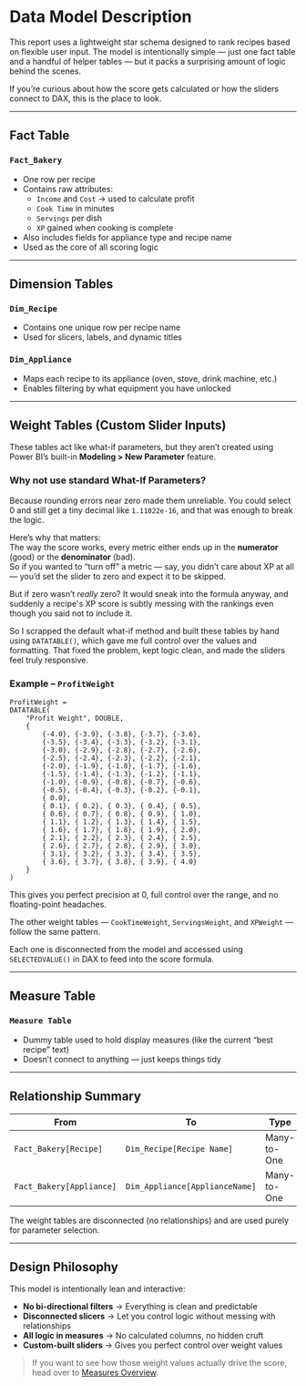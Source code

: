 # Data Model Description

This report uses a lightweight star schema designed to rank recipes based on flexible user input. The model is intentionally simple — just one fact table and a handful of helper tables — but it packs a surprising amount of logic behind the scenes.

If you’re curious about how the score gets calculated or how the sliders connect to DAX, this is the place to look.

---

## Fact Table

### `Fact_Bakery`
- One row per recipe  
- Contains raw attributes:  
  - `Income` and `Cost` → used to calculate profit  
  - `Cook Time` in minutes  
  - `Servings` per dish  
  - `XP` gained when cooking is complete  
- Also includes fields for appliance type and recipe name  
- Used as the core of all scoring logic  

---

## Dimension Tables

### `Dim_Recipe`
- Contains one unique row per recipe name  
- Used for slicers, labels, and dynamic titles  

### `Dim_Appliance`
- Maps each recipe to its appliance (oven, stove, drink machine, etc.)  
- Enables filtering by what equipment you have unlocked  

---

## Weight Tables (Custom Slider Inputs)

These tables act like what-if parameters, but they aren’t created using Power BI’s built-in **Modeling > New Parameter** feature.

### Why not use standard What-If Parameters?

Because rounding errors near zero made them unreliable. You could select 0 and still get a tiny decimal like `1.11022e-16`, and that was enough to break the logic.

Here’s why that matters:  
The way the score works, every metric either ends up in the **numerator** (good) or the **denominator** (bad).  
So if you wanted to “turn off” a metric — say, you didn’t care about XP at all — you’d set the slider to zero and expect it to be skipped.

But if zero wasn’t *really* zero? It would sneak into the formula anyway, and suddenly a recipe's XP score is subtly messing with the rankings even though you said not to include it.

So I scrapped the default what-if method and built these tables by hand using `DATATABLE()`, which gave me full control over the values and formatting. That fixed the problem, kept logic clean, and made the sliders feel truly responsive.


### Example – `ProfitWeight`

```DAX
ProfitWeight = 
DATATABLE(
    "Profit Weight", DOUBLE,
    {
        {-4.0}, {-3.9}, {-3.8}, {-3.7}, {-3.6},
        {-3.5}, {-3.4}, {-3.3}, {-3.2}, {-3.1},
        {-3.0}, {-2.9}, {-2.8}, {-2.7}, {-2.6},
        {-2.5}, {-2.4}, {-2.3}, {-2.2}, {-2.1},
        {-2.0}, {-1.9}, {-1.8}, {-1.7}, {-1.6},
        {-1.5}, {-1.4}, {-1.3}, {-1.2}, {-1.1},
        {-1.0}, {-0.9}, {-0.8}, {-0.7}, {-0.6},
        {-0.5}, {-0.4}, {-0.3}, {-0.2}, {-0.1},
        { 0.0},
        { 0.1}, { 0.2}, { 0.3}, { 0.4}, { 0.5},
        { 0.6}, { 0.7}, { 0.8}, { 0.9}, { 1.0},
        { 1.1}, { 1.2}, { 1.3}, { 1.4}, { 1.5},
        { 1.6}, { 1.7}, { 1.8}, { 1.9}, { 2.0},
        { 2.1}, { 2.2}, { 2.3}, { 2.4}, { 2.5},
        { 2.6}, { 2.7}, { 2.8}, { 2.9}, { 3.0},
        { 3.1}, { 3.2}, { 3.3}, { 3.4}, { 3.5},
        { 3.6}, { 3.7}, { 3.8}, { 3.9}, { 4.0}
    }
)
```

This gives you perfect precision at 0, full control over the range, and no floating-point headaches.

The other weight tables — `CookTimeWeight`, `ServingsWeight`, and `XPWeight` — follow the same pattern.

Each one is disconnected from the model and accessed using `SELECTEDVALUE()` in DAX to feed into the score formula.

---

## Measure Table

### `Measure Table`
- Dummy table used to hold display measures (like the current “best recipe” text)  
- Doesn’t connect to anything — just keeps things tidy

---

## Relationship Summary

| From                      | To                             | Type         | Direction |
|---------------------------|----------------------------------|--------------|-----------|
| `Fact_Bakery[Recipe]`     | `Dim_Recipe[Recipe Name]`       | Many-to-One  | Single     |
| `Fact_Bakery[Appliance]`  | `Dim_Appliance[ApplianceName]`  | Many-to-One  | Single     |

The weight tables are disconnected (no relationships) and are used purely for parameter selection.

---

## Design Philosophy

This model is intentionally lean and interactive:

- **No bi-directional filters** → Everything is clean and predictable  
- **Disconnected slicers** → Let you control logic without messing with relationships  
- **All logic in measures** → No calculated columns, no hidden cruft  
- **Custom-built sliders** → Gives you perfect control over weight values

> If you want to see how those weight values actually drive the score, head over to [Measures Overview](./measures_description.md).
